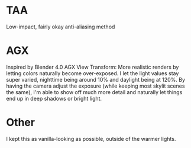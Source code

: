 # TAA
Low-impact, fairly okay anti-aliasing method

# AGX
Inspired by Blender 4.0 AGX View Transform: More realistic renders by letting colors naturally become over-exposed. I let the light values stay super varied, nighttime being around 10% and daylight being at 120%. By having the camera adjust the exposure (while keeping most skylit scenes the same), I'm able to show off much more detail and naturally let things end up in deep shadows or bright light.

# Other
I kept this as vanilla-looking as possible, outside of the warmer lights. 
